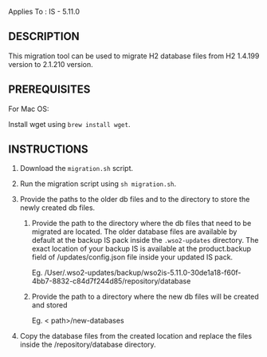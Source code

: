 Applies To       : IS - 5.11.0


DESCRIPTION
--------------------
This migration tool can be used to migrate H2 database files from H2 1.4.199 version to 2.1.210 version.


PREREQUISITES
----------------------
For Mac OS:

Install wget using `brew install wget`.


INSTRUCTIONS
-----------------------
1. Download the `migration.sh` script.

2. Run the migration script using `sh migration.sh`.

3. Provide the paths to the older db files and to the directory to store the newly created db files.

   1. Provide the path to the directory where the db files that need to be migrated are located.
   The older database files are available by default at the backup IS pack inside the `.wso2-updates` directory. The exact location of your backup IS is available at the product.backup field of <IS-HOME>/updates/config.json file inside your updated IS pack.
   
      Eg. /User/.wso2-updates/backup/wso2is-5.11.0-30de1a18-f60f-4bb7-8832-c84d7f244d85/repository/database
   
   2. Provide the path to a directory where the new db files will be created and stored
   
      Eg. < path>/new-databases
   
5. Copy the database files from the created location and replace the files inside the <IS-HOME>/repository/database directory.



